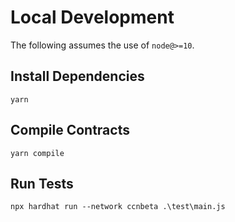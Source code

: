 # Local Development

The following assumes the use of `node@>=10`.

## Install Dependencies

`yarn`

## Compile Contracts

`yarn compile`

## Run Tests

`npx hardhat run --network ccnbeta .\test\main.js`
